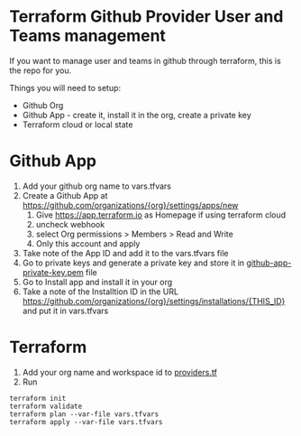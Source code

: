 # Terraform Github Provider User and Teams management
If you want to manage user and teams in github through terraform, this is the repo for you.

Things you will need to setup:
- Github Org
- Github App - create it, install it in the org, create a private key
- Terraform cloud or local state

# Github App
1. Add your github org name to vars.tfvars
2. Create a Github App at https://github.com/organizations/{org}/settings/apps/new
   1. Give https://app.terraform.io as Homepage if using terraform cloud
   2. uncheck webhook
   3. select Org permissions > Members > Read and Write
   4. Only this account and apply
3. Take note of the App ID and add it to the vars.tfvars file
4. Go to private keys and generate a private key and store it in [github-app-private-key.pem](github-app-private-key.pem) file
5. Go to Install app and install it in your org
6. Take a note of the Installtion ID in the URL https://github.com/organizations/{org}/settings/installations/{THIS_ID} and put it in vars.tfvars

# Terraform
1. Add your org name and workspace id to [providers.tf](providers.tf)
2. Run 
```
terraform init
terraform validate
terraform plan --var-file vars.tfvars
terraform apply --var-file vars.tfvars
```

